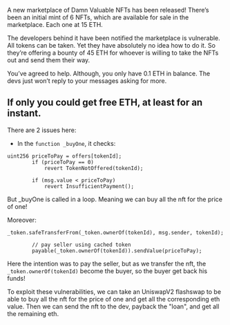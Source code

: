 A new marketplace of Damn Valuable NFTs has been released! There’s been an initial mint of 6 NFTs, which are available for sale in the marketplace. Each one at 15 ETH.

The developers behind it have been notified the marketplace is vulnerable. All tokens can be taken. Yet they have absolutely no idea how to do it. So they’re offering a bounty of 45 ETH for whoever is willing to take the NFTs out and send them their way.

You’ve agreed to help. Although, you only have 0.1 ETH in balance. The devs just won’t reply to your messages asking for more.

If only you could get free ETH, at least for an instant.
----------------------------

There are 2 issues here:

- In the `function _buyOne`, it checks:

```solidity
uint256 priceToPay = offers[tokenId];
        if (priceToPay == 0)
            revert TokenNotOffered(tokenId);

        if (msg.value < priceToPay)
            revert InsufficientPayment();
```

But _buyOne is called in a loop.
Meaning we can buy all the nft for the price of one!

Moreover:
```solidity
_token.safeTransferFrom(_token.ownerOf(tokenId), msg.sender, tokenId);

        // pay seller using cached token
        payable(_token.ownerOf(tokenId)).sendValue(priceToPay);
```

Here the intention was to pay the seller, but as we transfer the nft, the `_token.ownerOf(tokenId)` become the buyer, so the buyer get back his funds!

To exploit these vulnerabilities, we can take an UniswapV2 flashswap to be able to buy all the nft for the price of one and get all the corresponding eth value.
Then we can send the nft to the dev, payback the "loan", and get all the remaining eth.